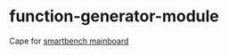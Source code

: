 # function-generator-module
Cape for [smartbench mainboard](https://github.com/smartbench/mainboard)
